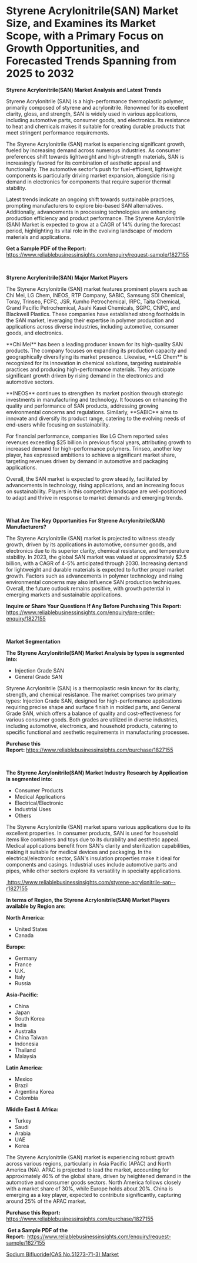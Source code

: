 <p><h1>Styrene Acrylonitrile(SAN) Market Size, and Examines its Market Scope, with a Primary Focus on Growth Opportunities, and Forecasted Trends Spanning from 2025 to 2032</h1></p><p><strong>Styrene Acrylonitrile(SAN) Market Analysis and Latest Trends</strong></p>
<p><p>Styrene Acrylonitrile (SAN) is a high-performance thermoplastic polymer, primarily composed of styrene and acrylonitrile. Renowned for its excellent clarity, gloss, and strength, SAN is widely used in various applications, including automotive parts, consumer goods, and electronics. Its resistance to heat and chemicals makes it suitable for creating durable products that meet stringent performance requirements.</p><p>The Styrene Acrylonitrile (SAN) market is experiencing significant growth, fueled by increasing demand across numerous industries. As consumer preferences shift towards lightweight and high-strength materials, SAN is increasingly favored for its combination of aesthetic appeal and functionality. The automotive sector's push for fuel-efficient, lightweight components is particularly driving market expansion, alongside rising demand in electronics for components that require superior thermal stability.</p><p>Latest trends indicate an ongoing shift towards sustainable practices, prompting manufacturers to explore bio-based SAN alternatives. Additionally, advancements in processing technologies are enhancing production efficiency and product performance. The Styrene Acrylonitrile (SAN) Market is expected to grow at a CAGR of 14% during the forecast period, highlighting its vital role in the evolving landscape of modern materials and applications.</p></p>
<p><strong>Get a Sample PDF of the Report:&nbsp;</strong> <a href="https://www.reliablebusinessinsights.com/enquiry/request-sample/1827155?utm_campaign=2099&utm_medium=2&utm_source=Github&utm_content=ia&utm_term=03022025&utm_id=styrene-acrylonitrilesan">https://www.reliablebusinessinsights.com/enquiry/request-sample/1827155</a></p>
<p>&nbsp;</p>
<p><strong>Styrene Acrylonitrile(SAN) Major Market Players</strong></p>
<p><p>The Styrene Acrylonitrile (SAN) market features prominent players such as Chi Mei, LG Chem, INEOS, RTP Company, SABIC, Samsung SDI Chemical, Toray, Trinseo, FCFC, JSR, Kumho Petrochemical, IRPC, Taita Chemical, Grand Pacific Petrochemical, Asahi Kasei Chemicals, SGPC, CNPC, and Blackwell Plastics. These companies have established strong footholds in the SAN market, leveraging their expertise in polymer production and applications across diverse industries, including automotive, consumer goods, and electronics.</p><p>**Chi Mei** has been a leading producer known for its high-quality SAN products. The company focuses on expanding its production capacity and geographically diversifying its market presence. Likewise, **LG Chem** is recognized for its innovation in chemical solutions, targeting sustainable practices and producing high-performance materials. They anticipate significant growth driven by rising demand in the electronics and automotive sectors.</p><p>**INEOS** continues to strengthen its market position through strategic investments in manufacturing and technology. It focuses on enhancing the quality and performance of SAN products, addressing growing environmental concerns and regulations. Similarly, **SABIC** aims to innovate and diversify its product range, catering to the evolving needs of end-users while focusing on sustainability. </p><p>For financial performance, companies like LG Chem reported sales revenues exceeding $25 billion in previous fiscal years, attributing growth to increased demand for high-performance polymers. Trinseo, another key player, has expressed ambitions to achieve a significant market share, targeting revenues driven by demand in automotive and packaging applications. </p><p>Overall, the SAN market is expected to grow steadily, facilitated by advancements in technology, rising applications, and an increasing focus on sustainability. Players in this competitive landscape are well-positioned to adapt and thrive in response to market demands and emerging trends.</p></p>
<p>&nbsp;</p>
<p><strong>What Are The Key Opportunities For Styrene Acrylonitrile(SAN) Manufacturers?</strong></p>
<p><p>The Styrene Acrylonitrile (SAN) market is projected to witness steady growth, driven by its applications in automotive, consumer goods, and electronics due to its superior clarity, chemical resistance, and temperature stability. In 2023, the global SAN market was valued at approximately $2.5 billion, with a CAGR of 4-5% anticipated through 2030. Increasing demand for lightweight and durable materials is expected to further propel market growth. Factors such as advancements in polymer technology and rising environmental concerns may also influence SAN production techniques. Overall, the future outlook remains positive, with growth potential in emerging markets and sustainable applications.</p></p>
<p><strong>Inquire or Share Your Questions If Any Before Purchasing This Report:</strong> <a href="https://www.reliablebusinessinsights.com/enquiry/pre-order-enquiry/1827155?utm_campaign=2099&utm_medium=2&utm_source=Github&utm_content=ia&utm_term=03022025&utm_id=styrene-acrylonitrilesan">https://www.reliablebusinessinsights.com/enquiry/pre-order-enquiry/1827155</a></p>
<p>&nbsp;</p>
<p><strong>Market Segmentation</strong></p>
<p><strong>The Styrene Acrylonitrile(SAN) Market Analysis by types is segmented into:</strong></p>
<p><ul><li>Injection Grade SAN</li><li>General Grade SAN</li></ul></p>
<p><p>Styrene Acrylonitrile (SAN) is a thermoplastic resin known for its clarity, strength, and chemical resistance. The market comprises two primary types: Injection Grade SAN, designed for high-performance applications requiring precise shape and surface finish in molded parts, and General Grade SAN, which offers a balance of quality and cost-effectiveness for various consumer goods. Both grades are utilized in diverse industries, including automotive, electronics, and household products, catering to specific functional and aesthetic requirements in manufacturing processes.</p></p>
<p><strong>Purchase this Report:&nbsp;</strong><a href="https://www.reliablebusinessinsights.com/purchase/1827155?utm_campaign=2099&utm_medium=2&utm_source=Github&utm_content=ia&utm_term=03022025&utm_id=styrene-acrylonitrilesan">https://www.reliablebusinessinsights.com/purchase/1827155</a></p>
<p>&nbsp;</p>
<p><strong>The Styrene Acrylonitrile(SAN) Market Industry Research by Application is segmented into:</strong></p>
<p><ul><li>Consumer Products</li><li>Medical Applications</li><li>Electrical/Electronic</li><li>Industrial Uses</li><li>Others</li></ul></p>
<p><p>The Styrene Acrylonitrile (SAN) market spans various applications due to its excellent properties. In consumer products, SAN is used for household items like containers and toys due to its durability and aesthetic appeal. Medical applications benefit from SAN's clarity and sterilization capabilities, making it suitable for medical devices and packaging. In the electrical/electronic sector, SAN's insulation properties make it ideal for components and casings. Industrial uses include automotive parts and pipes, while other sectors explore its versatility in specialty applications.</p></p>
<p><a href="https://www.reliablebusinessinsights.com/styrene-acrylonitrile-san--r1827155?utm_campaign=2099&utm_medium=2&utm_source=Github&utm_content=ia&utm_term=03022025&utm_id=styrene-acrylonitrilesan">&nbsp;https://www.reliablebusinessinsights.com/styrene-acrylonitrile-san--r1827155</a></p>
<p><strong>In terms of Region, the Styrene Acrylonitrile(SAN) Market Players available by Region are:</strong></p>
<p>
    <p> <strong> North America: </strong>
        <ul>
            <li>United States</li>
            <li>Canada</li>
        </ul>
        </p> 
    <p> <strong> Europe: </strong>
        <ul>
            <li>Germany</li>
            <li>France</li>
            <li>U.K.</li>
            <li>Italy</li>
            <li>Russia</li>
        </ul>
        </p> 
    <p> <strong> Asia-Pacific: </strong>
        <ul>
            <li>China</li>
            <li>Japan</li>
            <li>South Korea</li>
            <li>India</li>
            <li>Australia</li>
            <li>China Taiwan</li>
            <li>Indonesia</li>
            <li>Thailand</li>
            <li>Malaysia</li>
        </ul>
        </p> 
    <p> <strong> Latin America: </strong>
        <ul>
            <li>Mexico</li>
            <li>Brazil</li>
            <li>Argentina Korea</li>
            <li>Colombia</li>
        </ul>
        </p> 
    <p> <strong> Middle East & Africa: </strong>
        <ul>
            <li>Turkey</li>
            <li>Saudi</li>
            <li>Arabia</li>
            <li>UAE</li>
            <li>Korea</li>
        </ul>
    </p>
    </p>
<p><p>The Styrene Acrylonitrile (SAN) market is experiencing robust growth across various regions, particularly in Asia Pacific (APAC) and North America (NA). APAC is projected to lead the market, accounting for approximately 40% of the global share, driven by heightened demand in the automotive and consumer goods sectors. North America follows closely with a market share of 30%, while Europe holds about 20%. China is emerging as a key player, expected to contribute significantly, capturing around 25% of the APAC market.</p></p>
<p><strong>Purchase this Report: </strong><a href="https://www.reliablebusinessinsights.com/purchase/1827155?utm_campaign=2099&utm_medium=2&utm_source=Github&utm_content=ia&utm_term=03022025&utm_id=styrene-acrylonitrilesan">https://www.reliablebusinessinsights.com/purchase/1827155</a></p>
<p>&nbsp;<strong>Get a Sample PDF of the Report:&nbsp;&nbsp;</strong><a href="https://www.reliablebusinessinsights.com/enquiry/request-sample/1827155?utm_campaign=2099&utm_medium=2&utm_source=Github&utm_content=ia&utm_term=03022025&utm_id=styrene-acrylonitrilesan">https://www.reliablebusinessinsights.com/enquiry/request-sample/1827155</a></p>
<p><strong></strong></p>
<p><p><a href="https://github.com/NargisHussain432/Market-Research-Report-List-1/blob/main/sodium-bifluoridecas-no51273-71-3-market.md?utm_campaign=2099&utm_medium=2&utm_source=Github&utm_content=ia&utm_term=03022025&utm_id=styrene-acrylonitrilesan">Sodium Bifluoride(CAS No.51273-71-3) Market</a></p></p>